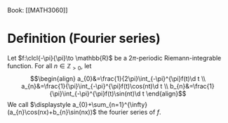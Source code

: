 Book: [[MATH3060]]
# Definition (Fourier series)
Let $f:\clcl{-\pi}{\pi}\to \mathbb{R}$ be a $2\pi$-periodic Riemann-integrable function.
For all $n\in \mathbb{Z}_{>0}$, let $$\begin{align}
a_{0}&=\frac{1}{2\pi}\int_{-\pi}^{\pi}f(t)\d t \\
a_{n}&=\frac{1}{\pi}\int_{-\pi}^{\pi}f(t)\cos(nt)\d t \\
b_{n}&=\frac{1}{\pi}\int_{-\pi}^{\pi}f(t)\sin(nt)\d t
\end{align}$$
We call $\displaystyle a_{0}+\sum_{n=1}^{\infty} (a_{n}\cos(nx)+b_{n}\sin(nx))$ the fourier series of $f$.